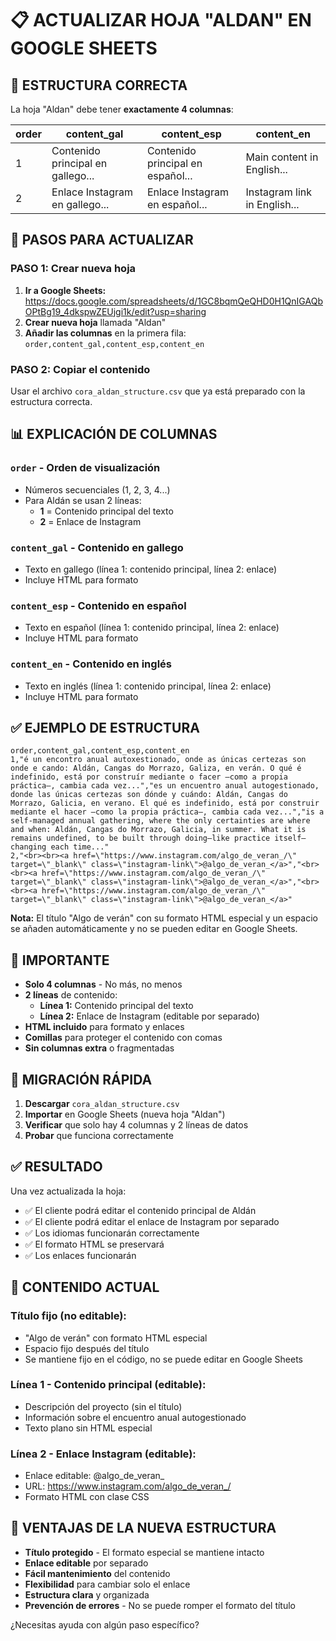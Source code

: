 # 📋 ACTUALIZAR HOJA "ALDAN" EN GOOGLE SHEETS

## 🎯 **ESTRUCTURA CORRECTA**

La hoja "Aldan" debe tener **exactamente 4 columnas**:

| order | content_gal | content_esp | content_en |
|-------|-------------|-------------|------------|
| 1 | Contenido principal en gallego... | Contenido principal en español... | Main content in English... |
| 2 | Enlace Instagram en gallego... | Enlace Instagram en español... | Instagram link in English... |

## 🔧 **PASOS PARA ACTUALIZAR**

### **PASO 1: Crear nueva hoja**
1. **Ir a Google Sheets:** https://docs.google.com/spreadsheets/d/1GC8bqmQeQHD0H1QnIGAQbOPtBg19_4dkspwZEUjgi1k/edit?usp=sharing
2. **Crear nueva hoja** llamada "Aldan"
3. **Añadir las columnas** en la primera fila: `order,content_gal,content_esp,content_en`

### **PASO 2: Copiar el contenido**
Usar el archivo `cora_aldan_structure.csv` que ya está preparado con la estructura correcta.

## 📊 **EXPLICACIÓN DE COLUMNAS**

### **`order`** - Orden de visualización
- Números secuenciales (1, 2, 3, 4...)
- Para Aldán se usan 2 líneas:
  - **1** = Contenido principal del texto
  - **2** = Enlace de Instagram

### **`content_gal`** - Contenido en gallego
- Texto en gallego (línea 1: contenido principal, línea 2: enlace)
- Incluye HTML para formato

### **`content_esp`** - Contenido en español
- Texto en español (línea 1: contenido principal, línea 2: enlace)
- Incluye HTML para formato

### **`content_en`** - Contenido en inglés
- Texto en inglés (línea 1: contenido principal, línea 2: enlace)
- Incluye HTML para formato

## ✅ **EJEMPLO DE ESTRUCTURA**

```
order,content_gal,content_esp,content_en
1,"é un encontro anual autoxestionado, onde as únicas certezas son onde e cando: Aldán, Cangas do Morrazo, Galiza, en verán. O qué é indefinido, está por construír mediante o facer —como a propia práctica—, cambia cada vez...","es un encuentro anual autogestionado, donde las únicas certezas son dónde y cuándo: Aldán, Cangas do Morrazo, Galicia, en verano. El qué es indefinido, está por construir mediante el hacer —como la propia práctica—, cambia cada vez...","is a self-managed annual gathering, where the only certainties are where and when: Aldán, Cangas do Morrazo, Galicia, in summer. What it is remains undefined, to be built through doing—like practice itself—changing each time..."
2,"<br><br><a href=\"https://www.instagram.com/algo_de_veran_/\" target=\"_blank\" class=\"instagram-link\">@algo_de_veran_</a>","<br><br><a href=\"https://www.instagram.com/algo_de_veran_/\" target=\"_blank\" class=\"instagram-link\">@algo_de_veran_</a>","<br><br><a href=\"https://www.instagram.com/algo_de_veran_/\" target=\"_blank\" class=\"instagram-link\">@algo_de_veran_</a>"
```

**Nota:** El título "Algo de verán" con su formato HTML especial y un espacio se añaden automáticamente y no se pueden editar en Google Sheets.

## 🚨 **IMPORTANTE**

- **Solo 4 columnas** - No más, no menos
- **2 líneas** de contenido:
  - **Línea 1:** Contenido principal del texto
  - **Línea 2:** Enlace de Instagram (editable por separado)
- **HTML incluido** para formato y enlaces
- **Comillas** para proteger el contenido con comas
- **Sin columnas extra** o fragmentadas

## 🔄 **MIGRACIÓN RÁPIDA**

1. **Descargar** `cora_aldan_structure.csv`
2. **Importar** en Google Sheets (nueva hoja "Aldan")
3. **Verificar** que solo hay 4 columnas y 2 líneas de datos
4. **Probar** que funciona correctamente

## ✅ **RESULTADO**

Una vez actualizada la hoja:
- ✅ El cliente podrá editar el contenido principal de Aldán
- ✅ El cliente podrá editar el enlace de Instagram por separado
- ✅ Los idiomas funcionarán correctamente
- ✅ El formato HTML se preservará
- ✅ Los enlaces funcionarán

## 📝 **CONTENIDO ACTUAL**

### **Título fijo (no editable):**
- "Algo de verán" con formato HTML especial
- Espacio fijo después del título
- Se mantiene fijo en el código, no se puede editar en Google Sheets

### **Línea 1 - Contenido principal (editable):**
- Descripción del proyecto (sin el título)
- Información sobre el encuentro anual autogestionado
- Texto plano sin HTML especial

### **Línea 2 - Enlace Instagram (editable):**
- Enlace editable: @algo_de_veran_
- URL: https://www.instagram.com/algo_de_veran_/
- Formato HTML con clase CSS

## 🎯 **VENTAJAS DE LA NUEVA ESTRUCTURA**

- **Título protegido** - El formato especial se mantiene intacto
- **Enlace editable** por separado
- **Fácil mantenimiento** del contenido
- **Flexibilidad** para cambiar solo el enlace
- **Estructura clara** y organizada
- **Prevención de errores** - No se puede romper el formato del título

¿Necesitas ayuda con algún paso específico? 